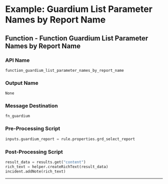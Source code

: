 <!--
    DO NOT MANUALLY EDIT THIS FILE
    THIS FILE IS AUTOMATICALLY GENERATED WITH resilient-sdk codegen
    Generated with resilient-sdk v51.0.2.0.974
-->

# Example: Guardium List Parameter Names by Report Name

## Function - Function Guardium List Parameter Names by Report Name

### API Name
`function_guardium_list_parameter_names_by_report_name`

### Output Name
`None`

### Message Destination
`fn_guardium`

### Pre-Processing Script
```python
inputs.guardium_report = rule.properties.grd_select_report
```

### Post-Processing Script
```python
result_data = results.get("content")
rich_text = helper.createRichText(result_data)
incident.addNote(rich_text)
```

---

